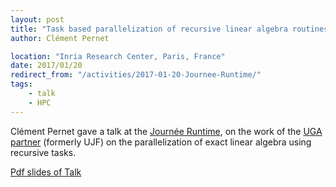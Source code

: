 ```yaml
---
layout: post
title: "Task based parallelization of recursive linear algebra routines using Kaapi"
author: Clément Pernet

location: "Inria Research Center, Paris, France"
date: 2017/01/20
redirect_from: "/activities/2017-01-20-Journee-Runtime/"
tags:
    - talk
    - HPC
---
```


Clément Pernet gave a talk at the [Journée Runtime](http://calcul.math.cnrs.fr/spip.php?article275), on the work of the [UGA partner](http://opendreamkit.org/partners/) (formerly UJF) on the parallelization of exact linear algebra using recursive tasks.


[Pdf slides of Talk](http://calcul.math.cnrs.fr/Documents/Journees/janv2017/runtime_pernet.pdf)
